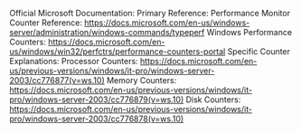 Official Microsoft Documentation:
Primary Reference:
Performance Monitor Counter Reference: https://docs.microsoft.com/en-us/windows-server/administration/windows-commands/typeperf
Windows Performance Counters: https://docs.microsoft.com/en-us/windows/win32/perfctrs/performance-counters-portal
Specific Counter Explanations:
Processor Counters: https://docs.microsoft.com/en-us/previous-versions/windows/it-pro/windows-server-2003/cc776877(v=ws.10)
Memory Counters: https://docs.microsoft.com/en-us/previous-versions/windows/it-pro/windows-server-2003/cc776879(v=ws.10)
Disk Counters: https://docs.microsoft.com/en-us/previous-versions/windows/it-pro/windows-server-2003/cc776878(v=ws.10)
